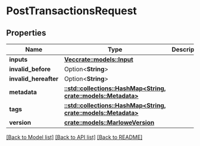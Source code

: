 # PostTransactionsRequest

## Properties

Name | Type | Description | Notes
------------ | ------------- | ------------- | -------------
**inputs** | [**Vec<crate::models::Input>**](Input.md) |  | 
**invalid_before** | Option<**String**> |  | [optional]
**invalid_hereafter** | Option<**String**> |  | [optional]
**metadata** | [**::std::collections::HashMap<String, crate::models::Metadata>**](Metadata.md) |  | 
**tags** | [**::std::collections::HashMap<String, crate::models::Metadata>**](Metadata.md) |  | 
**version** | [**crate::models::MarloweVersion**](MarloweVersion.md) |  | 

[[Back to Model list]](../README.md#documentation-for-models) [[Back to API list]](../README.md#documentation-for-api-endpoints) [[Back to README]](../README.md)


